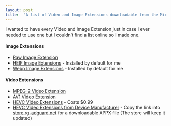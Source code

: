 ```yaml
---
layout: post
title:  "A list of Video and Image Extensions downloadable from the Microsoft Store"
---
```

I wanted to have every Video and Image Extension just in case I ever needed to use one but I couldn't find a list online so I made one.

#### Image Extensions
* [Raw Image Extension](https://www.microsoft.com/en-us/p/raw-image-extension/9nctdw2w1bh8)
* [HEIF Image Extensions](https://www.microsoft.com/en-us/p/heif-image-extensions/9pmmsr1cgpwg) - Installed by default for me
* [Webp Image Extensions](https://www.microsoft.com/en-us/p/webp-image-extensions/9pg2dk419drg) - Installed by default for me

#### Video Extensions
* [MPEG-2 Video Extension](https://www.microsoft.com/en-us/p/mpeg-2-video-extension/9n95q1zzpmh4)
* [AV1 Video Extension](https://www.microsoft.com/en-us/p/av1-video-extension/9mvzqvxjbq9v)
* [HEVC Video Extensions](https://www.microsoft.com/en-us/p/hevc-video-extensions/9nmzlz57r3t7) - Costs $0.99
* [HEVC Video Extensions from Device Manufacturer](https://www.microsoft.com/en-us/p/hevc-video-extensions-from-device-manufacturer/9n4wgh0z6vhq) - Copy the link into [store.rg-adguard.net](https://store.rg-adguard.net) for a downloadable APPX file (The store will keep it updated)
